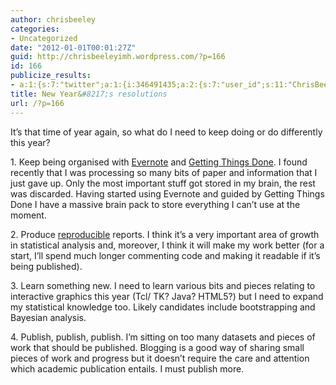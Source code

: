 ```yaml
---
author: chrisbeeley
categories:
- Uncategorized
date: "2012-01-01T00:01:27Z"
guid: http://chrisbeeleyimh.wordpress.com/?p=166
id: 166
publicize_results:
- a:1:{s:7:"twitter";a:1:{i:346491435;a:2:{s:7:"user_id";s:11:"ChrisBeeley";s:7:"post_id";s:18:"153307495744548865";}}}
title: New Year&#8217;s resolutions
url: /?p=166
---
```


It’s that time of year again, so what do I need to keep doing or do differently this year?

1\. Keep being organised with [Evernote](http://www.evernote.com/) and [Getting Things Done](http://en.wikipedia.org/wiki/Getting_Things_Done). I found recently that I was processing so many bits of paper and information that I just gave up. Only the most important stuff got stored in my brain, the rest was discarded. Having started using Evernote and guided by Getting Things Done I have a massive brain pack to store everything I can’t use at the moment.

2\. Produce [reproducible](http://reproducibleresearch.net/index.php/Main_Page) reports. I think it’s a very important area of growth in statistical analysis and, moreover, I think it will make my work better (for a start, I’ll spend much longer commenting code and making it readable if it’s being published).

3\. Learn something new. I need to learn various bits and pieces relating to interactive graphics this year (Tcl/ TK? Java? HTML5?) but I need to expand my statistical knowledge too. Likely candidates include bootstrapping and Bayesian analysis.

4\. Publish, publish, publish. I’m sitting on too many datasets and pieces of work that should be published. Blogging is a good way of sharing small pieces of work and progress but it doesn’t require the care and attention which academic publication entails. I must publish more.
